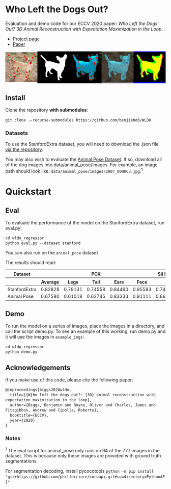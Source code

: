 # Who Left the Dogs Out?

Evaluation and demo code for our ECCV 2020 paper: *Who Left the Dogs Out? 3D Animal Reconstruction with Expectation Maximization in the Loop*.

- [Project page](https://sites.google.com/view/wldo/home)
- [Paper](https://arxiv.org/abs/2007.11110)

![](banner.jpg)

## Install

Clone the repository **with submodules**:

`git clone --recurse-submodules https://github.com/benjiebob/WLDO`

### Datasets

To use the StanfordExtra dataset, you will need to download the .json file [via the repository](https://github.com/benjiebob/StanfordExtra).

You may also wish to evaluate the [Animal Pose Dataset](https://sites.google.com/view/animal-pose/). If so, download 
all of the dog images into data/animal_pose/images. For example, an image path should look like: `data/animal_pose/images/2007_000063.jpg`.<sup>1</sup>

# Quickstart

## Eval

To evaluate the performance of the model on the StanfordExtra dataset, run eval.py:

```
cd wldo_regressor
python eval.py --dataset stanford
```

You can also run on the `animal_pose` dataset

The results should read:

<table>
  <thead>
  <tr>
    <th>Dataset</th>
    <th colspan="5">PCK</th>
    <th>Sil IOU</th>
  </tr>
  <tr>
    <th></th>
    <th>Average</th>
    <th>Legs</th>
    <th>Tail</th>
    <th>Ears</th>
    <th>Face</th>
    <th></th>
  </tr>
  </thead>
  <tbody>
  <tr>
    <td>StanfordExtra</td>
    <td>0.82828</td>
    <td>0.79131</td>
    <td>0.74558</td>
    <td>0.84460</td>
    <td>0.95583</td>
    <td>0.74818</td>
  </tr>
  <tr>
    <td>Animal Pose</td>
    <td>0.67580</td>
    <td>0.61018</td>
    <td>0.62745</td>
    <td>0.83333</td>
    <td>0.91111</td>
    <td>0.66612</td>
  </tr>
  </tbody>
</table>

## Demo

To run the model on a series of images, place the images in a directory, and call the script demo.py.
To see an example of this working, run demo.py and it will use the images in `example_imgs`:

```
cd wldo_regressor
python demo.py
```

## Acknowledgements

If you make use of this code, please cite the following paper:

```
@inproceedings{biggs2020wldo,
  title={{W}ho left the dogs out?: {3D} animal reconstruction with expectation maximization in the loop},
  author={Biggs, Benjamin and Boyne, Oliver and Charles, James and Fitzgibbon, Andrew and Cipolla, Roberto},
  booktitle={ECCV},
  year={2020}
}
```


### Notes

<sup>1</sup> The eval script for animal_pose only runs on 94 of the 777 images in the dataset. This is because only these images
are provided with ground truth segmentations.

For segmentation decoding, install pycocotools
`python -m pip install "git+https://github.com/philferriere/cocoapi.git#subdirectory=PythonAPI"`
